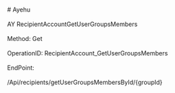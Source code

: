 <br>#     Ayehu</br>
<br>AY RecipientAccountGetUserGroupsMembers</br>
<br>Method: Get</br>
<br>OperationID: RecipientAccount_GetUserGroupsMembers</br>
<br>EndPoint:</br>
<br>/Api/recipients/getUserGroupsMembersById/{groupId}</br>
